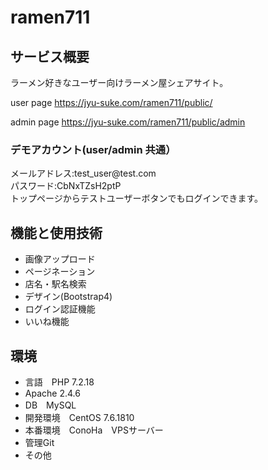 <h1>ramen711</h1>

<h2>サービス概要</h2>
ラーメン好きなユーザー向けラーメン屋シェアサイト。

user page
https://jyu-suke.com/ramen711/public/

admin page
https://jyu-suke.com/ramen711/public/admin

<div>
 <h3>デモアカウント(user/admin 共通）</h3>
 メールアドレス:test_user@test.com<br>
 パスワード:CbNxTZsH2ptP<br>
 トップページからテストユーザーボタンでもログインできます。
</div>

<h2>機能と使用技術</h2>
<ul>
<li>画像アップロード</li>
<li>ページネーション</li>
<li>店名・駅名検索</li>
<li>デザイン(Bootstrap4)</li>
<li>ログイン認証機能</li>
<li>いいね機能</li>
</ul>

<h2>環境</h2>
<ul>
<li>言語　PHP 7.2.18</li>
<li>Apache 2.4.6</li>
<li>DB　MySQL</li>
<li>開発環境　CentOS 7.6.1810</li>
<li>本番環境　ConoHa　VPSサーバー</li>
<li>管理Git</li> 
<li>その他</li>
</ul>
